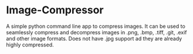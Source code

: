 # Image-Compressor
A simple python command line app to compress images. It can be used to seamlessly compress and decompress images in .png, .bmp, .tiff, .git, .exif and other image formats. Does not have .jpg support ad they are already highly compressed.
